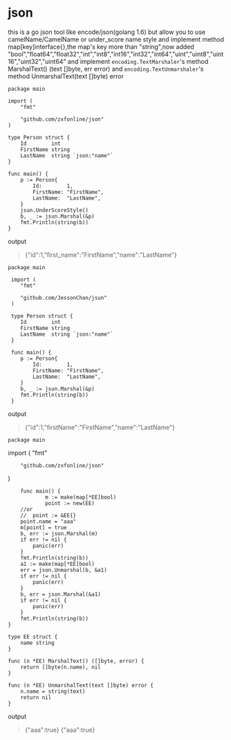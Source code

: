 # json
this is a go json tool like encode/json(golang 1.6) but allow you to use camelName/CamelName or under_score name style
and implement method map[key]interface{},the map's key more than "string",now added "bool","float64","float32","int","int8","int16","int32","int64","uint","uint8","uint16","uint32","uint64" 
and implement `encoding.TextMarshaler`'s method MarshalText() (text []byte, err error) and `encoding.TextUnmarshaler`'s method UnmarshalText(text []byte) error

    package main
    
    import (
    	"fmt"
    
    	"github.com/zxfonline/json"
    )
    
    type Person struct {
    	Id        int
    	FirstName string
    	LastName  string `json:"name"`
    }
    
    func main() {
    	p := Person{
    		Id:        1,
    		FirstName: "FirstName",
    		LastName:  "LastName",
    	}
    	jsun.UnderScoreStyle()
    	b, _ := jsun.Marshal(&p)
    	fmt.Println(string(b))
    }

output

> {"id":1,"first_name":"FirstName","name":"LastName"}


    package main
    
     import (
     	"fmt"
    
     	"github.com/JessonChan/jsun"
     )
    
     type Person struct {
     	Id        int
     	FirstName string
     	LastName  string `json:"name"`
     }
    
     func main() {
     	p := Person{
     		Id:        1,
     		FirstName: "FirstName",
     		LastName:  "LastName",
     	}
     	b, _ := jsun.Marshal(&p)
     	fmt.Println(string(b))
     }

output

> {"id":1,"firstName":"FirstName","name":"LastName"}

    package main

import (
     	"fmt"
	
     	"github.com/zxfonline/json"
)
	
     	func main() {
     	     	m := make(map[*EE]bool)
     	     	point := new(EE)
		//or
		//	point := &EE{}
		point.name = "aaa"
		m[point] = true
		b, err := json.Marshal(m)
		if err != nil {
			panic(err)
		}
		fmt.Println(string(b))
		a1 := make(map[*EE]bool)
		err = json.Unmarshal(b, &a1)
		if err != nil {
			panic(err)
		}
		b, err = json.Marshal(&a1)
		if err != nil {
			panic(err)
		}
		fmt.Println(string(b))
	}
	
	type EE struct {
		name string
	}
	
	func (n *EE) MarshalText() ([]byte, error) {
		return []byte(n.name), nil
	}
	
	func (n *EE) UnmarshalText(text []byte) error {
		n.name = string(text)
		return nil
	}
	
output

> {"aaa":true}
> {"aaa":true}
